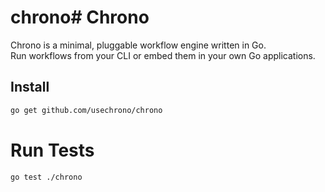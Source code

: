 # chrono# Chrono

Chrono is a minimal, pluggable workflow engine written in Go.  
Run workflows from your CLI or embed them in your own Go applications.

## Install
```bash
go get github.com/usechrono/chrono
```


# Run Tests

```sh
go test ./chrono
```